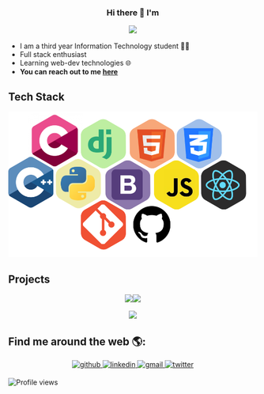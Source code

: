 <h3 align="center"> Hi there 👋 I'm</h3>
<p align="center">
<img  src="https://fontmeme.com/permalink/210314/d0f684eace3c7714d60a8525c10d1f3e.png">
</p>



* I am a third year Information Technology student 👩‍🎓
* Full stack enthusiast 
* Learning web-dev technologies 🌐
* **You can reach out to me [here](https://www.linkedin.com/in/akanksha-tamboli-354852184/)** 
<h2>Tech Stack</h2>
<p align="center">
  <img src="https://github.com/akankshast/akankshast/blob/02bcf0236d5d8e6a5d4824a1bf8e5f1f3f26b5d3/tech_stack.svg">
  </p>
  <h2>Projects</h2>
<p align="center">
<img src="https://github-readme-stats.vercel.app/api/pin/?username=akankshast&repo=Django_Student_Management_System&show_icons=true&bg_color=45,f39fdc,9ab5e1"><img src="https://github-readme-stats.vercel.app/api/pin/?username=akankshast&repo=BloomFilter&show_icons=true&bg_color=45,f39fdc,9ab5e1">
  </p>
  <p align="center">
<img src="https://github-readme-stats.vercel.app/api/pin/?username=Praful932&repo=EverythingEV&show_icons=true&bg_color=45,e99ba6,ffd9de">
</p>
<h2>Find me around the web 🌎:</h2>
<p align="center">
<a href="https://github.com/akankshast" target="_blank">
<img src=https://img.shields.io/badge/github-%2324292e.svg?&style=for-the-badge&logo=github&logoColor=white alt=github style="margin-bottom: 5px;" />
</a>
<a href="https://www.linkedin.com/in/akanksha195/" target="_blank">
<img src=https://img.shields.io/badge/linkedin-%231E77B5.svg?&style=for-the-badge&logo=linkedin&logoColor=white alt=linkedin style="margin-bottom: 5px;" />
</a>
 <a href="mailto:akankshatamboli195@gmail.com" target="_blank">
<img src=https://img.shields.io/badge/email-%23000000.svg?&style=for-the-badge&logo=gmail&logoColor=white&color=cc0000 alt=gmail style="margin-bottom: 5px;" />
</a>
  <a href="https://twitter.com/akanksha_s_t" target="_blank">
<img src=https://img.shields.io/badge/twitter-%2300acee.svg?&style=for-the-badge&logo=twitter&logoColor=white alt=twitter style="margin-bottom: 5px;" />
</a>
 </p>
 
 ![Profile views](https://gpvc.arturio.dev/akankshast)
<!--
**akankshast/akankshast** is a ✨ _special_ ✨ repository because its `README.md` (this file) appears on your GitHub profile.

Here are some ideas to get you started:

- 🔭 I’m currently working on ...
- 🌱 I’m currently learning ...
- 👯 I’m looking to collaborate on ...
- 🤔 I’m looking for help with ...
- 💬 Ask me about ...
- 📫 How to reach me: ...
- 😄 Pronouns: ...
- ⚡ Fun fact: ...
-->
<br>


